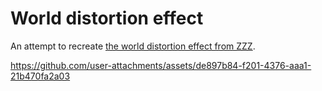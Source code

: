 # World distortion effect

An attempt to recreate [the world distortion effect from ZZZ](https://youtu.be/1hqHjKjCyqc).

https://github.com/user-attachments/assets/de897b84-f201-4376-aaa1-21b470fa2a03
